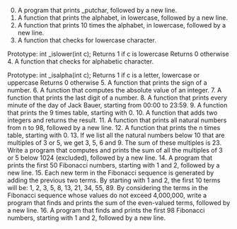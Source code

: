 0. A program that prints _putchar, followed by a new line.
1. A function that prints the alphabet, in lowercase, followed by a new line.
2. A function that prints 10 times the alphabet, in lowercase, followed by a new line.
3. A  function that checks for lowercase character.

Prototype: int _islower(int c);
Returns 1 if c is lowercase
Returns 0 otherwise
4. A function that checks for alphabetic character.

Prototype: int _isalpha(int c);
Returns 1 if c is a letter, lowercase or uppercase
Returns 0 otherwise
5. A function that prints the sign of a number.
6. A function that computes the absolute value of an integer.
7. A function that prints the last digit of a number.
8. A function that prints every minute of the day of Jack Bauer, starting from 00:00 to 23:59.
9. A function that prints the 9 times table, starting with 0.
10. A function that adds two integers and returns the result.
11. A function that prints all natural numbers from n to 98, followed by a new line.
12. A function that prints the n times table, starting with 0.
13. If we list all the natural numbers below 10 that are multiples of 3 or 5, we get 3, 5, 6 and 9. The sum of these multiples is 23. Write a program that computes and prints the sum of all the multiples of 3 or 5 below 1024 (excluded), followed by a new line.
14. A program that prints the first 50 Fibonacci numbers, starting with 1 and 2, followed by a new line.
15. Each new term in the Fibonacci sequence is generated by adding the previous two terms. By starting with 1 and 2, the first 10 terms will be: 1, 2, 3, 5, 8, 13, 21, 34, 55, 89. By considering the terms in the Fibonacci sequence whose values do not exceed 4,000,000, write a program that finds and prints the sum of the even-valued terms, followed by a new line.
16. A program that finds and prints the first 98 Fibonacci numbers, starting with 1 and 2, followed by a new line.

